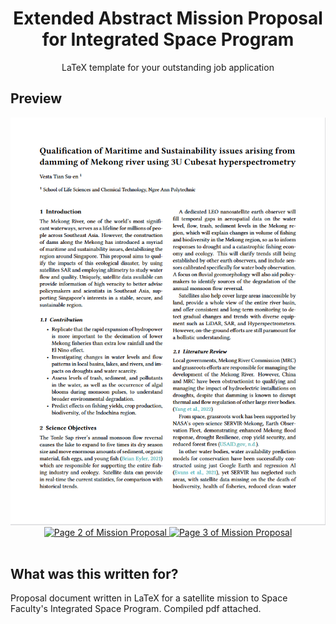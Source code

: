 <h1 align="center">
    Extended Abstract Mission Proposal for Integrated Space Program
</h1>

<p align="center">
  LaTeX template for your outstanding job application
</p>

## Preview

<div align="center">
  <a href="https://github.com/VestaCord/Satellite-Mission-Proposal-Paper/blob/main/Satellite_Mekong_Mission.pdf">
    <img alt="Page 1 of Mission Proposal" src="/examples/abstract-0.png" />
  </a>
  <a href="https://github.com/VestaCord/Satellite-Mission-Proposal-Paper/blob/main/Satellite_Mekong_Mission.pdf">
    <img alt="Page 2 of Mission Proposal" src="https://github.com/VestaCord/satellite-mission-proposal-paper/examples/abstract-1.png" />
  </a>
  <a href="https://github.com/VestaCord/Satellite-Mission-Proposal-Paper/blob/main/Satellite_Mekong_Mission.pdf">
    <img alt="Page 3 of Mission Proposal" src="https://github.com/VestaCord/satellite-mission-proposal-paper/examples/abstract-2.png" />
  </a>

</div>

<br />




## What was this written for?

Proposal document written in LaTeX for a satellite mission to Space Faculty's Integrated Space Program. Compiled pdf attached.